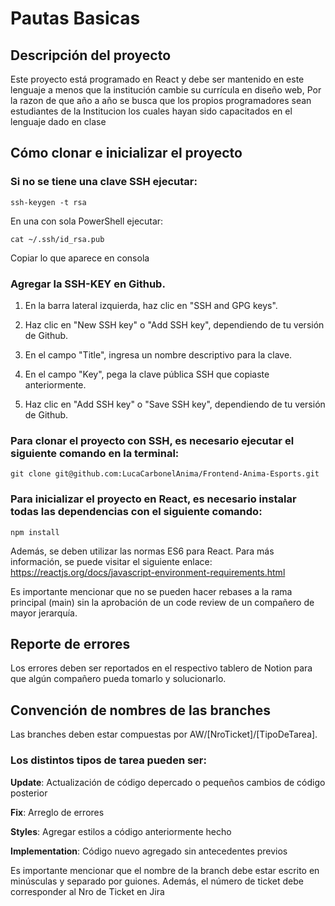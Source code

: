 # Pautas Basicas

## Descripción del proyecto
Este proyecto está programado en React y debe ser mantenido en este lenguaje a menos que la institución cambie su currícula en diseño web, Por la razon de que año a año se busca que los propios programadores sean estudiantes de la Institucion los cuales hayan sido capacitados en el lenguaje dado en clase

## Cómo clonar e inicializar el proyecto

### Si no se tiene una clave SSH ejecutar:

```
ssh-keygen -t rsa
```

En una con sola PowerShell ejecutar:

```
cat ~/.ssh/id_rsa.pub
```
Copiar lo que aparece en consola

### Agregar la SSH-KEY en Github. 
 
1. En la barra lateral izquierda, haz clic en "SSH and GPG keys".

2. Haz clic en "New SSH key" o "Add SSH key", dependiendo de tu versión de Github.

3. En el campo "Title", ingresa un nombre descriptivo para la clave.

4. En el campo "Key", pega la clave pública SSH que copiaste anteriormente.

5. Haz clic en "Add SSH key" o "Save SSH key", dependiendo de tu versión de Github.


### Para clonar el proyecto con SSH, es necesario ejecutar el siguiente comando en la terminal:

```
git clone git@github.com:LucaCarbonelAnima/Frontend-Anima-Esports.git
```

### Para inicializar el proyecto en React, es necesario instalar todas las dependencias con el siguiente comando:

```
npm install
```


Además, se deben utilizar las normas ES6 para React. Para más información, se puede visitar el siguiente enlace: https://reactjs.org/docs/javascript-environment-requirements.html

Es importante mencionar que no se pueden hacer rebases a la rama principal (main) sin la aprobación de un code review de un compañero de mayor jerarquía.

## Reporte de errores
Los errores deben ser reportados en el respectivo tablero de Notion para que algún compañero pueda tomarlo y solucionarlo.

## Convención de nombres de las branches
Las branches deben estar compuestas por AW/[NroTicket]/[TipoDeTarea].

### Los distintos tipos de tarea pueden ser:

**Update**: Actualización de código depercado o pequeños cambios de código posterior

**Fix**: Arreglo de errores

**Styles**: Agregar estilos a código anteriormente hecho

**Implementation**: Código nuevo agregado sin antecedentes previos

Es importante mencionar que el nombre de la branch debe estar escrito en minúsculas y separado por guiones. Además, el número de ticket debe corresponder al Nro de Ticket en Jira


